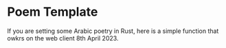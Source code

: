 # Poem Template
If you are setting some Arabic poetry in Rust, here is a simple function that owkrs on the web client 8th April 2023.
